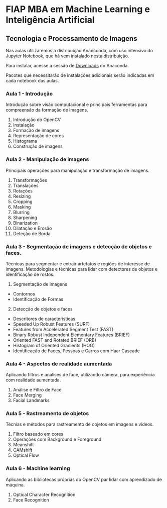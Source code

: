 # FIAP MBA em Machine Learning e Inteligência Artificial

## Tecnologia e Processamento de Imagens

Nas aulas utilizaremos a distribuição Ananconda, com uso intensivo do Jupyter Notebook, que há vem instalado nesta distribuição.

Para instalar, acesse a sessão de [Downloads](https://www.anaconda.com/download) do Anaconda.

Pacotes que necessitarão de instalações adicionais serão indicadas em cada notebook das aulas.

### Aula 1 - Introdução

Introdução sobre visão computacional e principais ferramentas para compreensão da formação de imagens.

1. Introdução do OpenCV
2. Instalação
3. Formação de imagens
4. Representação de cores
5. Histograma
6. Construção de imagens

### Aula 2 - Manipulação de imagens

Principais operações para manipulação e transformação de imagens.

1. Transformações
2. Translações
3. Rotações
4. Resizing
5. Cropping
6. Masking
7. Blurring
8. Sharpening
9. Binarization
10. Dilatação e Erosão
11. Deteção de Borda

### Aula 3 - Segmentação de imagens e detecção de objetos e faces.

Técnicas para segmentar e extrair artefatos e regiões de interesse de imagens.
Metodologias e técnicas para lidar com detectores de objetos e identificação de rostos.

1. Segmentação de imagens
* Contornos
* Identificação de Formas

2. Detecção de objetos e faces
* Descritores de características
* Speeded Up Robust Features (SURF)
* Features from Accelerated Segment Test (FAST)
* Binary Robust Independent Elementary Features (BRIEF)
* Oriented FAST and Rotated BRIEF (ORB)
* Histogram of Oriented Gradients (HOG)
* Identificação de Faces, Pessoas e Carros com Haar Cascade

### Aula 4 - Aspectos de realidade aumentada

Aplicando filtros e análises de face, utilizando câmera, para experiência com realidade aumentada.

1. Análise e Filtro de Face
2. Face Merging
3. Facial Landmarks

### Aula 5 - Rastreamento de objetos

Técnias e métodos para rastreamento de objetos em imagens e vídeos.

1. Filtro baseado em cores
2. Operações com Background e Foreground
3. Meanshift
4. CAMshift
5. Optical Flow

### Aula 6 - Machine learning

Aplicando as bibliotecas próprias do OpenCV par lidar com aprendizado de máquina.

1. Optical Character Recognition
2. Face Recognition
